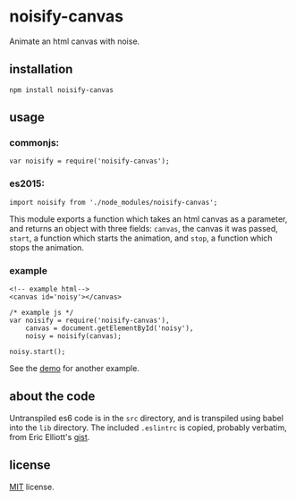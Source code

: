 # noisify-canvas

Animate an html canvas with noise.

## installation

```
npm install noisify-canvas
```

## usage

### commonjs:
```
var noisify = require('noisify-canvas');
```

### es2015:
```
import noisify from './node_modules/noisify-canvas';
```

This module exports a function which takes an html canvas as a parameter, and returns an object with three fields: `canvas`, the canvas it was passed, `start`, a function which starts the animation, and `stop`, a function which stops the animation.

### example
```
<!-- example html-->
<canvas id='noisy'></canvas>
```
```
/* example js */
var noisify = require('noisify-canvas'),
    canvas = document.getElementById('noisy'),
    noisy = noisify(canvas);

noisy.start();
```

See the [demo](http://phoenixstormcrow.github.io/noisify-canvas/) for another example.

## about the code

Untranspiled es6 code is in the `src` directory, and is transpiled using babel into the `lib` directory.
The included `.eslintrc` is copied, probably verbatim, from Eric Elliott's [gist](https://gist.github.com/ericelliott/ce988c1a808ad903a528).

## license

[MIT](LICENSE) license.
